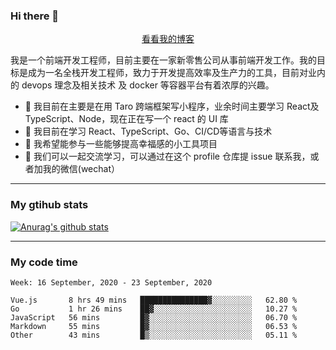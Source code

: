 ### Hi there 👋

<p align="center">
  <a href="https://real-jacket.github.io/">看看我的博客</a>
</p>

我是一个前端开发工程师，目前主要在一家新零售公司从事前端开发工作。我的目标是成为一名全栈开发工程师，致力于开发提高效率及生产力的工具，目前对业内的 devops 理念及相关技术 及 docker 等容器平台有着浓厚的兴趣。

- 🔭 我目前在主要是在用 Taro 跨端框架写小程序，业余时间主要学习 React及 TypeScript、Node，现在正在写一个 react 的 UI 库 
- 🌱 我目前在学习 React、TypeScript、Go、CI/CD等语言与技术
- 👯 我希望能参与一些能够提高幸福感的小工具项目
- 💬 我们可以一起交流学习，可以通过在这个 profile 仓库提 issue 联系我，或者加我的微信(wechat）

***

### My gtihub stats

[![Anurag's github stats](https://github-readme-stats.vercel.app/api?username=real-jacket)](https://github.com/anuraghazra/github-readme-stats)

***

### My code time

<!--START_SECTION:waka-->
```text
Week: 16 September, 2020 - 23 September, 2020

Vue.js       8 hrs 49 mins   ███████████████▓░░░░░░░░░   62.80 % 
Go           1 hr 26 mins    ██▓░░░░░░░░░░░░░░░░░░░░░░   10.27 % 
JavaScript   56 mins         █▓░░░░░░░░░░░░░░░░░░░░░░░   06.70 % 
Markdown     55 mins         █▓░░░░░░░░░░░░░░░░░░░░░░░   06.53 % 
Other        43 mins         █▒░░░░░░░░░░░░░░░░░░░░░░░   05.11 % 
```
<!--END_SECTION:waka-->
